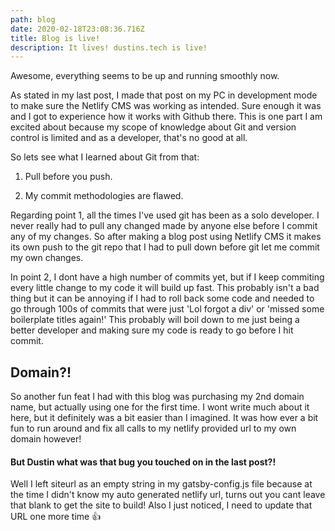 ```yaml
---
path: blog
date: 2020-02-18T23:08:36.716Z
title: Blog is live!
description: It lives! dustins.tech is live!
---
```

Awesome, everything seems to be up and running smoothly now. 

As stated in my last post, I made that post on my PC in development mode to make sure the Netlify CMS was working as intended. Sure enough it was and I got to experience how it works with Github there. This is one part I am excited about because my scope of knowledge about Git and version control is limited and as a developer, that's no good at all.

So lets see what I learned about Git from that:

1. Pull before you push.

2. My commit methodologies are flawed.

Regarding point 1, all the times I've used git has been as a solo developer. I never really had to pull any changed made by anyone else before I commit any of my changes. So after making a blog post using Netlify CMS it makes its own push to the git repo that I had to pull down before git let me commit my own changes.

In point 2, I dont have a high number of commits yet, but if I keep commiting every little change to my code it will build up fast. This probably isn't a bad thing but it can be annoying if I had to roll back some code and needed to go through 100s of commits that were just 'Lol forgot a div' or 'missed some boilerplate titles again!' This probably will boil down to me just being a better developer and making sure my code is ready to go before I hit commit.

## Domain?!

So another fun feat I had with this blog was purchasing my 2nd domain name, but actually using one for the first time. I wont write much about it here, but it definitely was a bit easier than I imagined. It was how ever a bit fun to run around and fix all calls to my netlify provided url to my own domain however!



#### But Dustin what was that bug you touched on in the last post?!

Well I left siteurl as an empty string in my gatsby-config.js file because at the time I didn't know my auto generated netlify url, turns out you cant leave that blank to get the site to build! Also I just noticed, I need to update that URL one more time 👍
